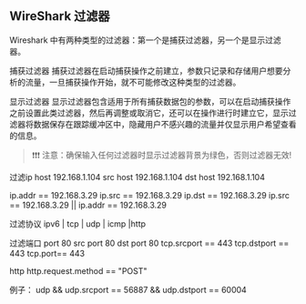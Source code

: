 ## WireShark 过滤器
Wireshark 中有两种类型的过滤器：第一个是捕获过滤器，另一个是显示过滤器。

捕获过滤器
捕获过滤器在启动捕获操作之前建立，参数只记录和存储用户想要分析的流量，一旦捕获操作开始，就不可能修改这种类型的过滤器。

显示过滤器
显示过滤器包含适用于所有捕获数据包的参数，可以在启动捕获操作之前设置此类过滤器，然后再调整或取消它，还可以在操作进行时建立它，显示过滤器将数据保存在跟踪缓冲区中，隐藏用户不感兴趣的流量并仅显示用户希望查看的信息。

> ❗❗❗ 注意：确保输入任何过滤器时显示过滤器背景为绿色，否则过滤器无效!

过滤ip
host 192.168.1.104
src host 192.168.1.104
dst host 192.168.1.104

ip.addr == 192.168.3.29
ip.src == 192.168.3.29
ip.dst == 192.168.3.29
ip.src == 192.168.3.29 || ip.addr == 192.168.3.29

过滤协议 
ipv6 | tcp | udp | icmp |http

过滤端口
port 80
src port 80
dst port 80
tcp.srcport == 443
tcp.dstport == 443
tcp.port== 443

http
http.request.method == "POST"


例子：
udp && udp.srcport  == 56887 && udp.dstport == 60004